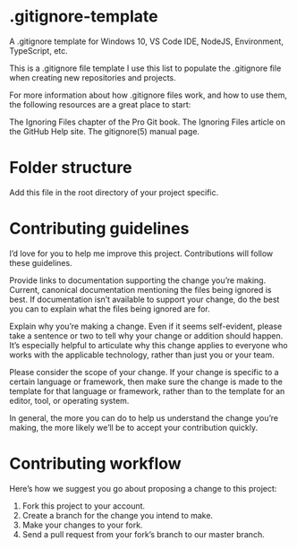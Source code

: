 # .gitignore-template
A .gitignore template for Windows 10, VS Code IDE, NodeJS, Environment, TypeScript, etc.

This is a .gitignore file template I use this list to populate the .gitignore file when creating new repositories and projects.

For more information about how .gitignore files work, and how to use them, the following resources are a great place to start:

The Ignoring Files chapter of the Pro Git book.
The Ignoring Files article on the GitHub Help site.
The gitignore(5) manual page.

# Folder structure
Add this file in the root directory of your project specific.

# Contributing guidelines
I’d love for you to help me improve this project. Contributions will follow these guidelines.

Provide links to documentation supporting the change you’re making. Current, canonical documentation mentioning the files being ignored is best. If documentation isn’t available to support your change, do the best you can to explain what the files being ignored are for.

Explain why you’re making a change. Even if it seems self-evident, please take a sentence or two to tell why your change or addition should happen. It’s especially helpful to articulate why this change applies to everyone who works with the applicable technology, rather than just you or your team.

Please consider the scope of your change. If your change is specific to a certain language or framework, then make sure the change is made to the template for that language or framework, rather than to the template for an editor, tool, or operating system.

In general, the more you can do to help us understand the change you’re making, the more likely we’ll be to accept your contribution quickly.

# Contributing workflow
Here’s how we suggest you go about proposing a change to this project:

1. Fork this project to your account.
2. Create a branch for the change you intend to make.
3. Make your changes to your fork.
4. Send a pull request from your fork’s branch to our master branch.
